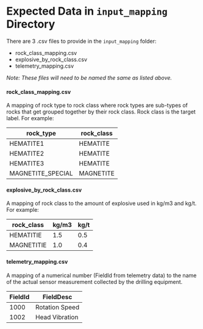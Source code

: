 # Expected Data in `input_mapping` Directory

There are 3 .csv files to provide in the `input_mapping` folder:
* rock_class_mapping.csv
* explosive_by_rock_class.csv
* telemetry_mapping.csv

*Note: These files will need to be named the same as listed above.*

#### rock_class_mapping.csv
A mapping of rock type to rock class where rock types are sub-types of rocks that get grouped together by their rock class. Rock class is the target label. For example:

|rock_type|rock_class|
|---------|----------|
|HEMATITE1|HEMATITE|
|HEMATITE2|HEMATITE|
|HEMATITE3|HEMATITE|
|MAGNETITE_SPECIAL|MAGNETITE|

#### explosive_by_rock_class.csv
A mapping of rock class to the amount of explosive used in kg/m3 and kg/t. For example:

|rock_class |	kg/m3	| kg/t |
|-----------|-------|------|
|HEMATITIE|1.5|0.5|
|MAGNETITIE|1.0|0.4|

#### telemetry_mapping.csv
A mapping of a numerical number (FieldId from telemetry data) to the name of the actual sensor measurement collected by the drilling equipment.

|FieldId |FieldDesc  |
|--------|-----------|
|1000 |Rotation Speed|
|1002 |Head Vibration|
